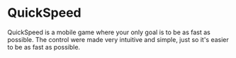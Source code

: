 # QuickSpeed
QuickSpeed is a mobile game where your only goal is to be as fast as possible. The control were made very intuitive and simple, just so it's easier to be as fast as possible.
